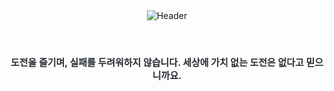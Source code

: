 <div align="center" style="max-width: 800px; margin: auto;">
    <!-- 헤더 이미지 -->
    <img src="https://capsule-render.vercel.app/api?type=waving&color=0:00a7bd,100:009afa&height=180&text=PoroHyun&animation=&fontColor=ffffff&fontSize=60" alt="Header" />
    <!-- 이름 및 소개 -->
    <h2 style="color: #FFFFFF; margin-top: 20px; margin-bottom: 10px;">Leehyunbin</h2>  
    <div style="font-weight: 700; font-size: 15px; text-align: center; color: #282d33; margin-bottom: 30px;">
        도전을 즐기며, 실패를 두려워하지 않습니다. 세상에 가치 없는 도전은 없다고 믿으니까요.
    </div> 
    <!-- 연락처 배지 -->
   <!-- <h2 style="color: #FFFFFF; margin-top: 20px; margin-bottom: 10px;">Contact Me</h2> 
    <div style="margin-bottom: 30px;">
        <a href="https://www.instagram.com/hyunbin.0.3" style="margin: 0 10px;">
            <img src="https://img.shields.io/badge/Instagram-E4405F?style=for-the-badge&logo=Instagram&logoColor=white" alt="Instagram" />
        </a>
        <a href="mailto:unit60888@gmail.com" style="margin: 0 10px;">
            <img src="https://img.shields.io/badge/Gmail-EA4335?style=for-the-badge&logo=Gmail&logoColor=white" alt="Gmail" />
        </a>
        <a href="https://hits.seeyoufarm.com" style="margin: 0 10px;">
            <img src="https://hits.seeyoufarm.com/api/count/incr/badge.svg?url=https%3A%2F%2Fgithub.com%2FLeehyunbin0131%2F&count_bg=%23000000&title_bg=%23000000&icon=github.svg&icon_color=%23FFFFFF&title=GitHub&edge_flat=false" alt="GitHub Hits" />
        </a>
    </div> 
    <!-- 스킬 배지 -->
   <!-- <h2 style="color: #FFFFFF; margin-top: 20px; margin-bottom: 10px;">Skills</h2> 
    <div style="margin-bottom: 30px;">
        <img src="https://img.shields.io/badge/C-00599C?style=for-the-badge&logo=C&logoColor=white" alt="C" />
        <img src="https://img.shields.io/badge/C%2B%2B-00599C?style=for-the-badge&logo=C%2B%2B&logoColor=white" alt="C++" />
        <img src="https://img.shields.io/badge/ROS-FF6600?style=for-the-badge&logo=ROS&logoColor=white" alt="ROS" />
        <img src="https://img.shields.io/badge/Python-FFD43B?style=for-the-badge&logo=Python&logoColor=3776AB" alt="Python" />
    </div> -->
</div>
